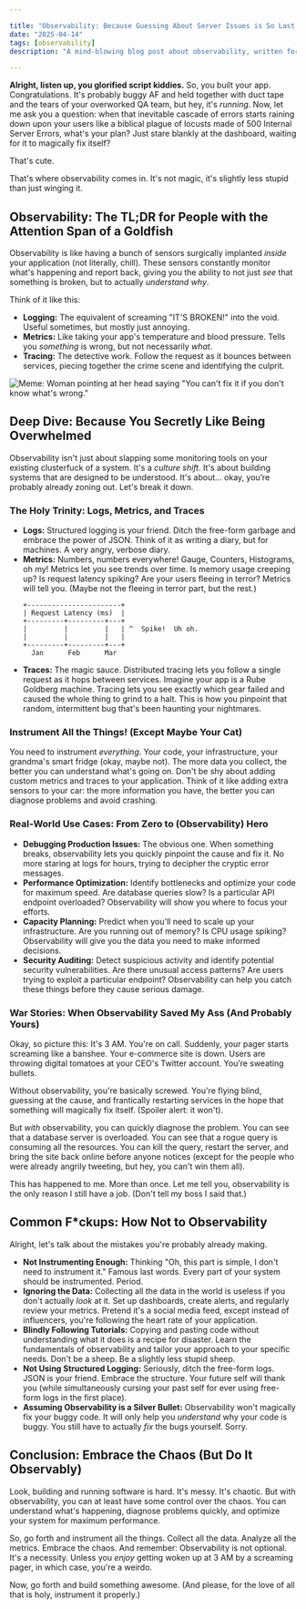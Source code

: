 ```yaml
---

title: "Observability: Because Guessing About Server Issues is So Last Century (💀🙏)"
date: "2025-04-14"
tags: [observability]
description: "A mind-blowing blog post about observability, written for chaotic Gen Z engineers. Prepare to have your tiny brains expanded."

---
```


**Alright, listen up, you glorified script kiddies.** So, you built your app. Congratulations. It's probably buggy AF and held together with duct tape and the tears of your overworked QA team, but hey, it's *running*. Now, let me ask you a question: when that inevitable cascade of errors starts raining down upon your users like a biblical plague of locusts made of 500 Internal Server Errors, what's your plan? Just stare blankly at the dashboard, waiting for it to magically fix itself?

That's cute.

That's where observability comes in. It's not magic, it's slightly less stupid than just winging it.

## Observability: The TL;DR for People with the Attention Span of a Goldfish

Observability is like having a bunch of sensors surgically implanted *inside* your application (not literally, chill). These sensors constantly monitor what's happening and report back, giving you the ability to not just *see* that something is broken, but to actually *understand why*.

Think of it like this:

*   **Logging:** The equivalent of screaming "IT'S BROKEN!" into the void. Useful sometimes, but mostly just annoying.
*   **Metrics:** Like taking your app's temperature and blood pressure. Tells you *something* is wrong, but not necessarily *what*.
*   **Tracing:** The detective work. Follow the request as it bounces between services, piecing together the crime scene and identifying the culprit.

![Meme: Woman pointing at her head saying "You can't fix it if you don't know what's wrong."](https://i.kym-cdn.com/photos/images/newsfeed/001/217/721/303.jpg)

## Deep Dive: Because You Secretly Like Being Overwhelmed

Observability isn't just about slapping some monitoring tools on your existing clusterfuck of a system. It's a *culture shift*. It's about building systems that are designed to be understood. It's about… okay, you’re probably already zoning out. Let's break it down.

### The Holy Trinity: Logs, Metrics, and Traces

*   **Logs:** Structured logging is your friend. Ditch the free-form garbage and embrace the power of JSON. Think of it as writing a diary, but for machines. A very angry, verbose diary.
*   **Metrics:** Numbers, numbers everywhere! Gauge, Counters, Histograms, oh my! Metrics let you see trends over time. Is memory usage creeping up? Is request latency spiking? Are your users fleeing in terror? Metrics will tell you. (Maybe not the fleeing in terror part, but the rest.)
    ```ascii
    +-----------------------+
    | Request Latency (ms)  |
    +---------+---------+---+
    |         |         |   | ^  Spike!  Uh oh.
    |         |         |   |
    +---------+---------+---+
      Jan      Feb      Mar
    ```
*   **Traces:** The magic sauce. Distributed tracing lets you follow a single request as it hops between services. Imagine your app is a Rube Goldberg machine. Tracing lets you see exactly which gear failed and caused the whole thing to grind to a halt. This is how you pinpoint that random, intermittent bug that's been haunting your nightmares.

### Instrument All the Things! (Except Maybe Your Cat)

You need to instrument *everything*. Your code, your infrastructure, your grandma's smart fridge (okay, maybe not). The more data you collect, the better you can understand what's going on. Don't be shy about adding custom metrics and traces to your application. Think of it like adding extra sensors to your car: the more information you have, the better you can diagnose problems and avoid crashing.

### Real-World Use Cases: From Zero to (Observability) Hero

*   **Debugging Production Issues:** The obvious one. When something breaks, observability lets you quickly pinpoint the cause and fix it. No more staring at logs for hours, trying to decipher the cryptic error messages.
*   **Performance Optimization:** Identify bottlenecks and optimize your code for maximum speed. Are database queries slow? Is a particular API endpoint overloaded? Observability will show you where to focus your efforts.
*   **Capacity Planning:** Predict when you'll need to scale up your infrastructure. Are you running out of memory? Is CPU usage spiking? Observability will give you the data you need to make informed decisions.
*   **Security Auditing:** Detect suspicious activity and identify potential security vulnerabilities. Are there unusual access patterns? Are users trying to exploit a particular endpoint? Observability can help you catch these things before they cause serious damage.

### War Stories: When Observability Saved My Ass (And Probably Yours)

Okay, so picture this: It's 3 AM. You're on call. Suddenly, your pager starts screaming like a banshee. Your e-commerce site is down. Users are throwing digital tomatoes at your CEO's Twitter account. You’re sweating bullets.

Without observability, you're basically screwed. You're flying blind, guessing at the cause, and frantically restarting services in the hope that something will magically fix itself. (Spoiler alert: it won't).

But *with* observability, you can quickly diagnose the problem. You can see that a database server is overloaded. You can see that a rogue query is consuming all the resources. You can kill the query, restart the server, and bring the site back online before anyone notices (except for the people who were already angrily tweeting, but hey, you can't win them all).

This has happened to me. More than once. Let me tell you, observability is the only reason I still have a job. (Don't tell my boss I said that.)

## Common F\*ckups: How Not to Observability

Alright, let's talk about the mistakes you're probably already making.

*   **Not Instrumenting Enough:** Thinking "Oh, this part is simple, I don't need to instrument it." Famous last words. Every part of your system should be instrumented. Period.
*   **Ignoring the Data:** Collecting all the data in the world is useless if you don't actually *look* at it. Set up dashboards, create alerts, and regularly review your metrics. Pretend it's a social media feed, except instead of influencers, you're following the heart rate of your application.
*   **Blindly Following Tutorials:** Copying and pasting code without understanding what it does is a recipe for disaster. Learn the fundamentals of observability and tailor your approach to your specific needs. Don't be a sheep. Be a slightly less stupid sheep.
*   **Not Using Structured Logging:** Seriously, ditch the free-form logs. JSON is your friend. Embrace the structure. Your future self will thank you (while simultaneously cursing your past self for ever using free-form logs in the first place).
*   **Assuming Observability is a Silver Bullet:** Observability won't magically fix your buggy code. It will only help you *understand* why your code is buggy. You still have to actually *fix* the bugs yourself. Sorry.

## Conclusion: Embrace the Chaos (But Do It Observably)

Look, building and running software is hard. It's messy. It's chaotic. But with observability, you can at least have some control over the chaos. You can understand what's happening, diagnose problems quickly, and optimize your system for maximum performance.

So, go forth and instrument all the things. Collect all the data. Analyze all the metrics. Embrace the chaos. And remember: Observability is not optional. It's a necessity. Unless you *enjoy* getting woken up at 3 AM by a screaming pager, in which case, you're a weirdo.

Now, go forth and build something awesome. (And please, for the love of all that is holy, instrument it properly.)
